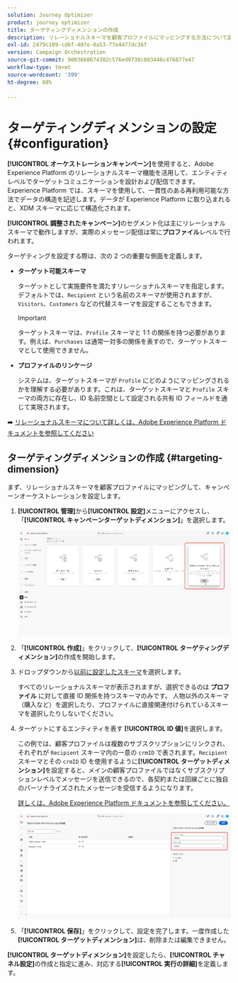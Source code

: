 ```yaml
---
solution: Journey Optimizer
product: journey optimizer
title: ターゲティングディメンションの作成
description: リレーショナルスキーマを顧客プロファイルにマッピングする方法について説明します。
exl-id: 2479c109-cd6f-407e-8a53-77e4477dc36f
version: Campaign Orchestration
source-git-commit: 9003668674302c576ed9738c803446c476877e47
workflow-type: tm+mt
source-wordcount: '399'
ht-degree: 88%

---
```



# ターゲティングディメンションの設定 {#configuration}

**[!UICONTROL オーケストレーションキャンペーン]**&#x200B;を使用すると、Adobe Experience Platform のリレーショナルスキーマ機能を活用して、エンティティレベルでターゲットコミュニケーションを設計および配信できます。Experience Platform では、スキーマを使用して、一貫性のある再利用可能な方法でデータの構造を記述します。データが Experience Platform に取り込まれると、XDM スキーマに応じて構造化されます。

**[!UICONTROL 調整されたキャンペーン]**&#x200B;のセグメント化は主にリレーショナルスキーマで動作しますが、実際のメッセージ配信は常に&#x200B;**プロファイル**&#x200B;レベルで行われます。

ターゲティングを設定する際は、次の 2 つの重要な側面を定義します。

* **ターゲット可能スキーマ**

  ターゲットとして実施要件を満たすリレーショナルスキーマを指定します。デフォルトでは、`Recipient` という名前のスキーマが使用されますが、`Visitors`、`Customers` などの代替スキーマを設定することもできます。

  >[!IMPORTANT]
  >
  > ターゲットスキーマは、`Profile` スキーマと 1:1 の関係を持つ必要があります。例えば、`Purchases` は通常一対多の関係を表すので、ターゲットスキーマとして使用できません。

* **プロファイルのリンケージ**

  システムは、ターゲットスキーマが `Profile` にどのようにマッピングされるかを理解する必要があります。これは、ターゲットスキーマと `Profile` スキーマの両方に存在し、ID 名前空間として設定される共有 ID フィールドを通じて実現されます。

➡️ [ リレーショナルスキーマについて詳しくは、Adobe Experience Platform ドキュメントを参照してください ](https://experienceleague.adobe.com/en/docs/experience-platform/xdm/schema/relational#how-relational-schemas-differ-from-standard-xdm-schemas)

## ターゲティングディメンションの作成 {#targeting-dimension}

まず、リレーショナルスキーマを顧客プロファイルにマッピングして、キャンペーンオーケストレーションを設定します。

1. **[!UICONTROL 管理]**&#x200B;から&#x200B;**[!UICONTROL 設定]**&#x200B;メニューにアクセスし、「**[!UICONTROL キャンペーンターゲットディメンション]**」を選択します。

   ![](assets/target-dimension-1.png)

1. 「**[!UICONTROL 作成]**」をクリックして、**[!UICONTROL ターゲティングディメンション]**&#x200B;の作成を開始します。

1. ドロップダウンから[以前に設定したスキーマ](gs-schemas.md)を選択します。

   すべてのリレーショナルスキーマが表示されますが、選択できるのは **プロファイル** に対して直接 ID 関係を持つスキーマのみです。 人物以外のスキーマ（購入など）を選択したり、プロファイルに直接関連付けられているスキーマを選択したりしないでください。

1. ターゲットにするエンティティを表す **[!UICONTROL ID 値]**&#x200B;を選択します。

   この例では、顧客プロファイルは複数のサブスクリプションにリンクされ、それぞれが `Recipient` スキーマ内の一意の `crmID` で表されます。`Recipient` スキーマとその `crmID` ID を使用するように&#x200B;**[!UICONTROL ターゲットディメンション]**&#x200B;を設定すると、メインの顧客プロファイルではなくサブスクリプションレベルでメッセージを送信できるので、各契約または回線ごとに独自のパーソナライズされたメッセージを受信するようになります。

   [詳しくは、Adobe Experience Platform ドキュメントを参照してください。](https://experienceleague.adobe.com/ja/docs/experience-platform/xdm/schema/composition#identity)

   ![](assets/target-dimension-2.png)

1. 「**[!UICONTROL 保存]**」をクリックして、設定を完了します。一度作成した&#x200B;**[!UICONTROL ターゲットディメンション]**&#x200B;は、削除または編集できません。

**[!UICONTROL ターゲットディメンション]**&#x200B;を設定したら、**[!UICONTROL チャネル設定]**&#x200B;の作成と指定に進み、対応する&#x200B;**[!UICONTROL 実行の詳細]**&#x200B;を定義します。